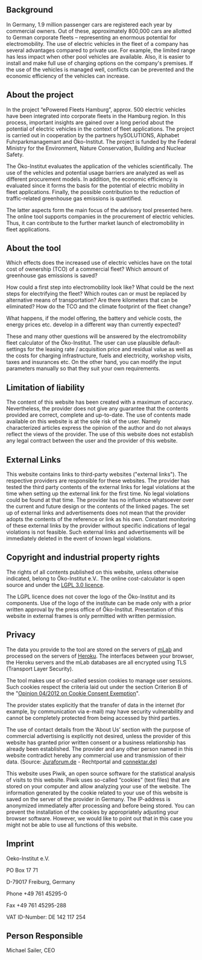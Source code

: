 ## Background

In Germany, 1.9 million passenger cars are registered each year by commercial owners. Out of these, approximately 800,000 cars are allotted to German corporate fleets – representing an enormous potential for electromobility. The use of electric vehicles in the fleet of a company has several advantages compared to private use. For example, the limited range has less impact when other pool vehicles are available. Also, it is easier to install and make full use of charging options on the company's premises. If the use of the vehicles is managed well, conflicts can be prevented and the economic efficiency of the vehicles can increase. 

## About the project

In the project “ePowered Fleets Hamburg”, approx. 500 electric vehicles have been integrated into corporate fleets in the Hamburg region. In this process, important insights are gained over a long period about the potential of electric vehicles in the context of fleet applications. The project is carried out in cooperation by the partners hySOLUTIONS, Alphabet Fuhrparkmanagemant and Öko-Institut. The project is funded by the Federal Ministry for the Environment, Nature Conservation, Building and Nuclear Safety. 

The Öko-Institut evaluates the application of the vehicles scientifically. The use of the vehicles and potential usage barriers are analyzed as well as different procurement models. In addition, the economic efficiency is evaluated since it forms the basis for the potential of electric mobility in fleet applications. Finally, the possible contribution to the reduction of traffic-related greenhouse gas emissions is quantified. 

The latter aspects form the main focus of the advisory tool presented here. The online tool supports companies in the procurement of electric vehicles. Thus, it can contribute to the further market launch of electromobility in fleet applications. 

## About the tool

Which effects does the increased use of electric vehicles have on the total cost of ownership (TCO) of a commercial fleet? Which amount of greenhouse gas emissions is saved? 

How could a first step into electromobility look like? What could be the next steps for electrifying the fleet? Which routes can or must be replaced by alternative means of transportation? Are there kilometers that can be eliminated? How do the TCO and the climate footprint of the fleet change? 

What happens, if the model offering, the battery and vehicle costs, the energy prices etc. develop in a different way than currently expected? 

These and many other questions will be answered by the electromobility fleet calculator of the Öko-Institut. The user can use plausible default-settings for the leasing rate / acquisition price and residual value as well as the costs for charging infrastructure, fuels and electricity, workshop visits, taxes and insurances etc. On the other hand, you can modify the input parameters manually so that they suit your own requirements.

## Limitation of liability

The content of this website has been created with a maximum of accuracy. Nevertheless, the provider does not give any guarantee that the contents provided are correct, complete and up-to-date. The use of contents made available on this website is at the sole risk of the user. Namely characterized articles express the opinion of the author and do not always reflect the views of the provider. The use of this website does not establish any legal contract between the user and the provider of this website.

## External Links

This website contains links to third-party websites ("external links"). The respective providers are responsible for these websites. The provider has tested the third party contents of the external links for legal violations at the time when setting up the external link for the first time. No legal violations could be found at that time. The provider has no influence whatsoever over the current and future design or the contents of the linked pages. The set up of external links and advertisements does not mean that the provider adopts the contents of the reference or link as his own. Constant monitoring of these external links by the provider without specific indications of legal violations is not feasible. Such external links and advertisements will be immediately deleted in the event of known legal violations. 

## Copyright and industrial property rights

The rights of all contents published on this website, unless otherwise indicated, belong to Öko-Institut e.V.. The online cost-calculator is open source and under the [LGPL 3.0 licence](http://www.gnu.org/licenses/lgpl-3.0.de.html).

The LGPL licence does not cover the logo of the Öko-Institut and its components. Use of the logo of the institute can be made only with a prior written approval by the press office of Öko-Institut. Presentation of this website in external frames is only permitted with written permission. 

## Privacy

The data you provide to the tool are stored on the servers of [mLab](https://mlab.com/) and processed on the servers of [Heroku](http://heroku.com/). The interfaces between your browser, the Heroku servers and the mLab databases are all encrypted using TLS (Transport Layer Security).

The tool makes use of so-called session cookies to manage user sessions. Such cookies respect the criteria laid out under the section Criterion B of the "[Opinion 04/2012 on Cookie Consent Exemption](http://ec.europa.eu/justice/data-protection/article-29/documentation/opinion-recommendation/files/2012/wp194_en.pdf)".

The provider states explicitly that the transfer of data in the internet (for example, by communication via e-mail) may have security vulnerability and cannot be completely protected from being accessed by third parties. 

The use of contact details from the ‘About Us’ section with the purpose of commercial advertising is explicitly not desired, unless the provider of this website has granted prior written consent or a business relationship has already been established. The provider and any other person named in this website contradict hereby any commercial use and transmission of their data. (Source: [Juraforum.de](http://juraforum.de) - Rechtportal and [connektar.de](http://www.connektar.de)) 

This website uses Piwik, an open source software for the statistical analysis of visits to this website. Piwik uses so-called “cookies” (text files) that are stored on your computer and allow analyzing your use of the website. The information generated by the cookie related to your use of this website is saved on the server of the provider in Germany. The IP-address is anonymized immediately after processing and before being stored. You can prevent the installation of the cookies by appropriately adjusting your browser software. However, we would like to point out that in this case you might not be able to use all functions of this website. 

## Imprint

Oeko-Institut e.V.

PO Box 17 71

D-79017 Freiburg, Germany

Phone +49 761 45295-0

Fax +49 761 45295-288 

VAT ID-Number: DE 142 117 254 

## Person Responsible

Michael Sailer, CEO	